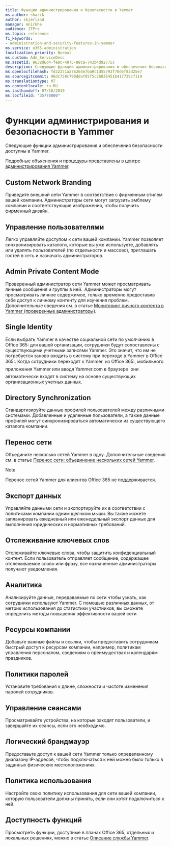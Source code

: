 ```yaml
---
title: Функции администрирования и безопасности в Yammer
ms.author: sharik
author: skjerland
manager: mnirkhe
audience: ITPro
ms.topic: reference
f1_keywords:
- administration-and-security-features-in-yammer
ms.service: o365-administration
localization_priority: Normal
ms.custom: Adm_ServiceDesc
ms.assetid: 9638d6d4-fe9c-4075-88ca-743b4d92775c
description: Следующие функции администрирования и обеспечения безопасности доступны в Yammer.
ms.openlocfilehash: fd32251aa76264e7ba9c1d55793f70d6f83d25e7
ms.sourcegitcommit: 96dc758c790ddaf05f5c2b836451b417729cf119
ms.translationtype: MT
ms.contentlocale: ru-RU
ms.lasthandoff: 07/18/2019
ms.locfileid: "35778000"
---
```

# <a name="administration-and-security-features-in-yammer"></a>Функции администрирования и безопасности в Yammer

Следующие функции администрирования и обеспечения безопасности доступны в Yammer.
  
Подробные объяснения и процедуры представлены в [центре администрирования Yammer](https://go.microsoft.com/fwlink/?LinkId=869688).
  
## <a name="custom-network-branding"></a>Custom Network Branding
<a name="bkmk_CustomNetworkBranding"> </a>

Приведите внешний сети Yammer в соответствие с фирменным стилем вашей компании. Администраторы сети могут загрузить эмблему компании и соответствующие изображения, чтобы получить фирменный дизайн.
  
## <a name="user-management"></a>Управление пользователями
<a name="bkmk_UserManagement"> </a>

Легко управляйте доступом к сети вашей компании. Yammer позволяет синхронизировать каталоги, которые вы уже используете, добавлять или удалять пользователей (по отдельности и массово), приглашать гостей в сеть и назначать администраторов.
  
## <a name="admin-private-content-mode"></a>Admin Private Content Mode
<a name="bkmk_AdminPrivate"> </a>

Проверенный администратор сети Yammer может просматривать личные сообщения и группы в ней.  Администраторы могут просматривать личное содержимое, только временно предоставив себе доступ к личному контенту для изучения проблем.  Дополнительные сведения см. в статье [Мониторинг личного контента в Yammer (проверенные администраторы)](https://go.microsoft.com/fwlink/?LinkId=627479).
  
## <a name="single-identity"></a>Single Identity
<a name="bkmk_o365_user_mapping"> </a>

Если выбрать Yammer в качестве социальной сети по умолчанию в Office 365: для вашей организации, сотрудники будут сопоставлены с существующими учетными записями Yammer. Это значит, что им не потребуется заново входить в систему при переходе в Yammer в Office 365:. Когда сотрудники переходят к Yammer  из Office 365:, мобильного приложения Yammer или вводя Yammer.com в браузере  они автоматически входят в систему на основе существующих организационных учетных данных.
  
## <a name="directory-synchronization"></a>Directory Synchronization
<a name="bkmk_DirectorySynchronization"> </a>

Стандартизируйте данные профилей пользователей между различными системами. Добавленные и удаленные пользователи, а также данные профилей могут синхронизироваться автоматически из существующего каталога компании.
  
## <a name="network-migration"></a>Перенос сети
<a name="bkmk_NetworkMigration"> </a>

Объедините несколько сетей Yammer в одну. Дополнительные сведения см. в статье [Перенос сети: объединение нескольких сетей Yammer](https://go.microsoft.com/fwlink/?LinkID=617488).
  
> [!NOTE]
> Перенос сетей Yammer для клиентов Office 365 не поддерживается. 
  
## <a name="data-export"></a>Экспорт данных
<a name="bkmk_DataExport"> </a>

Управляйте данными сети и экспортируйте их в соответствии с политиками компании одним щелчком мыши. Вы также можете запланировать ежедневный или еженедельный экспорт данных для выполнения юридических и нормативных требований.
  
## <a name="keyword-monitoring"></a>Отслеживание ключевых слов
<a name="bkmk_KeywordMonitoring"> </a>

Отслеживайте ключевые слова, чтобы защитить конфиденциальный контент. Если пользователь отправляет сообщение, содержащее отслеживаемое слово или фразу, все назначенные администраторы получают уведомления.
  
## <a name="analytics"></a>Аналитика
<a name="bkmk_Analytics"> </a>

Анализируйте данные, передаваемые по сети чтобы узнать, как сотрудники используют Yammer. С помощью различных данных, от метрик использования до статистики участников, вы сможете определить методы повышения эффективности вашей сети.
  
## <a name="company-resources"></a>Ресурсы компании
<a name="bkmk_CompanyResources"> </a>

Добавьте важные файлы и ссылки, чтобы предоставить сотрудникам быстрый доступ к ресурсам компании, например, политикам управления персоналом, сведениям о преимуществах и календарям праздников.
  
## <a name="password-policies"></a>Политики паролей
<a name="bkmk_PasswordPolicies"> </a>

Установите требования к длине, сложности и частоте изменения паролей сотрудников.
  
## <a name="session-management"></a>Управление сеансами
<a name="bkmk_SessionManagement"> </a>

Просматривайте устройства, на которые заходят пользователи, и завершайте их сеансы, если это необходимо.
  
## <a name="logical-firewall"></a>Логический брандмауэр
<a name="bkmk_LogicalFirewall"> </a>

Предоставьте доступ к вашей сети Yammer только определенному диапазону IP-адресов, чтобы подключаться к ней можно было только в заданных физических местоположениях.
  
## <a name="usage-policy"></a>Политика использования
<a name="bkmk_UsagePolicy"> </a>

Настройте свою политику использования для сети вашей компании, которую пользователи должны принять, если они хотят подключиться к ней.
  
## <a name="feature-availability"></a>Доступность функций
<a name="bkmk_UsagePolicy"> </a>

Просмотреть функции, доступные в планах Office 365, отдельных и локальных решениях, можно в статье [Описание службы Yammer](yammer-service-description.md).
  

